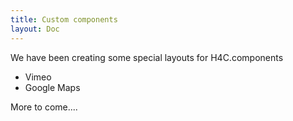 ```yaml
---
title: Custom components
layout: Doc
---
```


We have been creating some special layouts for H4C.components

* Vimeo
* Google Maps

More to come....